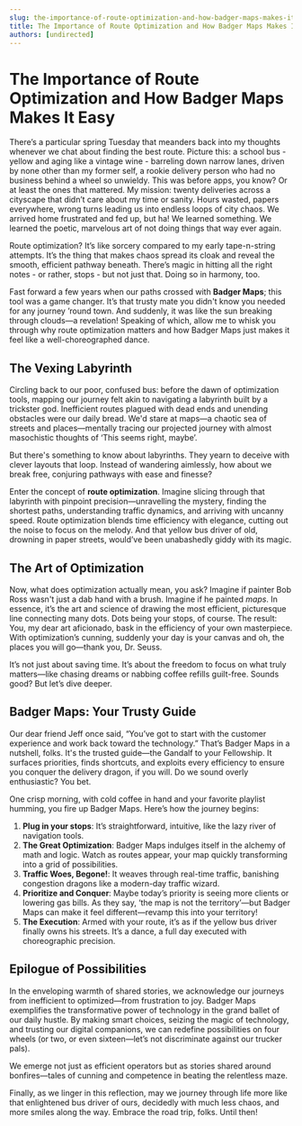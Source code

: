 ```yaml
---
slug: the-importance-of-route-optimization-and-how-badger-maps-makes-it-easy
title: The Importance of Route Optimization and How Badger Maps Makes It Easy
authors: [undirected]
---
```



# The Importance of Route Optimization and How Badger Maps Makes It Easy

There’s a particular spring Tuesday that meanders back into my thoughts whenever we chat about finding the best route. Picture this: a school bus - yellow and aging like a vintage wine - barreling down narrow lanes, driven by none other than my former self, a rookie delivery person who had no business behind a wheel so unwieldy. This was before apps, you know? Or at least the ones that mattered. My mission: twenty deliveries across a cityscape that didn’t care about my time or sanity. Hours wasted, papers everywhere, wrong turns leading us into endless loops of city chaos. We arrived home frustrated and fed up, but ha! We learned something. We learned the poetic, marvelous art of not doing things that way ever again.

Route optimization? It’s like sorcery compared to my early tape-n-string attempts. It’s the thing that makes chaos spread its cloak and reveal the smooth, efficient pathway beneath. There’s magic in hitting all the right notes - or rather, stops - but not just that. Doing so in harmony, too. 

Fast forward a few years when our paths crossed with **Badger Maps**; this tool was a game changer. It’s that trusty mate you didn't know you needed for any journey ’round town. And suddenly, it was like the sun breaking through clouds—a revelation! Speaking of which, allow me to whisk you through why route optimization matters and how Badger Maps just makes it feel like a well-choreographed dance.

## The Vexing Labyrinth

Circling back to our poor, confused bus: before the dawn of optimization tools, mapping our journey felt akin to navigating a labyrinth built by a trickster god. Inefficient routes plagued with dead ends and unending obstacles were our daily bread. We'd stare at maps—a chaotic sea of streets and places—mentally tracing our projected journey with almost masochistic thoughts of ‘This seems right, maybe’.

But there's something to know about labyrinths. They yearn to deceive with clever layouts that loop. Instead of wandering aimlessly, how about we break free, conjuring pathways with ease and finesse?

Enter the concept of **route optimization**. Imagine slicing through that labyrinth with pinpoint precision—unravelling the mystery, finding the shortest paths, understanding traffic dynamics, and arriving with uncanny speed. Route optimization blends time efficiency with elegance, cutting out the noise to focus on the melody. And that yellow bus driver of old, drowning in paper streets, would’ve been unabashedly giddy with its magic.

## The Art of Optimization

Now, what does optimization actually mean, you ask? Imagine if painter Bob Ross wasn't just a dab hand with a brush. Imagine if he painted *maps*. In essence, it’s the art and science of drawing the most efficient, picturesque line connecting many dots. Dots being your stops, of course. The result: You, my dear art aficionado, bask in the efficiency of your own masterpiece. With optimization’s cunning, suddenly your day is your canvas and oh, the places you will go—thank you, Dr. Seuss.

It’s not just about saving time. It’s about the freedom to focus on what truly matters—like chasing dreams or nabbing coffee refills guilt-free. Sounds good? But let’s dive deeper. 

## Badger Maps: Your Trusty Guide

Our dear friend Jeff once said, “You’ve got to start with the customer experience and work back toward the technology.” That’s Badger Maps in a nutshell, folks. It's the trusted guide—the Gandalf to your Fellowship. It surfaces priorities, finds shortcuts, and exploits every efficiency to ensure you conquer the delivery dragon, if you will. Do we sound overly enthusiastic? You bet.

One crisp morning, with cold coffee in hand and your favorite playlist humming, you fire up Badger Maps. Here’s how the journey begins:

1. **Plug in your stops**: It’s straightforward, intuitive, like the lazy river of navigation tools.
2. **The Great Optimization**: Badger Maps indulges itself in the alchemy of math and logic. Watch as routes appear, your map quickly transforming into a grid of possibilities.
3. **Traffic Woes, Begone!**: It weaves through real-time traffic, banishing congestion dragons like a modern-day traffic wizard.
4. **Prioritize and Conquer**: Maybe today’s priority is seeing more clients or lowering gas bills. As they say, ‘the map is not the territory’—but Badger Maps can make it feel different—revamp this into your territory!
5. **The Execution**: Armed with your route, it’s as if the yellow bus driver finally owns his streets. It’s a dance, a full day executed with choreographic precision.

## Epilogue of Possibilities

In the enveloping warmth of shared stories, we acknowledge our journeys from inefficient to optimized—from frustration to joy. Badger Maps exemplifies the transformative power of technology in the grand ballet of our daily hustle. By making smart choices, seizing the magic of technology, and trusting our digital companions, we can redefine possibilities on four wheels (or two, or even sixteen—let’s not discriminate against our trucker pals).

We emerge not just as efficient operators but as stories shared around bonfires—tales of cunning and competence in beating the relentless maze.

Finally, as we linger in this reflection, may we journey through life more like that enlightened bus driver of ours, decidedly with much less chaos, and more smiles along the way. Embrace the road trip, folks. Until then!